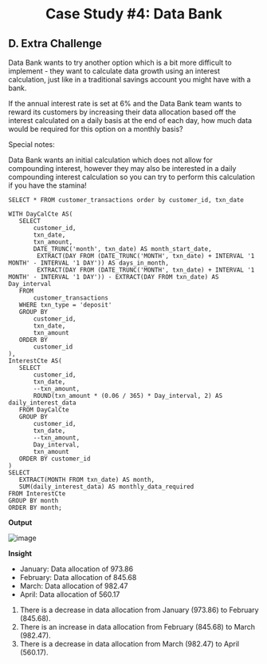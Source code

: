 <div align="center">
  <h1><b>Case Study #4: Data Bank</b></h1>
</div>

## D. Extra Challenge

Data Bank wants to try another option which is a bit more difficult to implement - they want to calculate data growth using an interest calculation, just like in a traditional savings account you might have with a bank.

If the annual interest rate is set at 6% and the Data Bank team wants to reward its customers by increasing their data allocation based off the interest calculated on a daily basis at the end of each day, how much data would be required for this option on a monthly basis?

Special notes:

Data Bank wants an initial calculation which does not allow for compounding interest, however they may also be interested in a daily compounding interest calculation so you can try to perform this calculation if you have the stamina!


 ```
SELECT * FROM customer_transactions order by customer_id, txn_date

WITH DayCalCte AS(
	SELECT
		customer_id,
		txn_date,
		txn_amount,
		DATE_TRUNC('month', txn_date) AS month_start_date,
		 EXTRACT(DAY FROM (DATE_TRUNC('MONTH', txn_date) + INTERVAL '1 MONTH' - INTERVAL '1 DAY')) AS days_in_month,
		 EXTRACT(DAY FROM (DATE_TRUNC('MONTH', txn_date) + INTERVAL '1 MONTH' - INTERVAL '1 DAY')) - EXTRACT(DAY FROM txn_date) AS Day_interval
	FROM
		customer_transactions
	WHERE txn_type = 'deposit'
	GROUP BY
		customer_id,
		txn_date,
		txn_amount
	ORDER BY
		customer_id
),
InterestCte AS(
	SELECT 
		customer_id,
		txn_date,
		--txn_amount,
		ROUND(txn_amount * (0.06 / 365) * Day_interval, 2) AS daily_interest_data
	FROM DayCalCte
	GROUP BY
		customer_id,
		txn_date,
		--txn_amount,
		Day_interval,
		txn_amount
	ORDER BY customer_id
)
SELECT 
	EXTRACT(MONTH FROM txn_date) AS month,
	SUM(daily_interest_data) AS monthly_data_required
FROM InterestCte
GROUP BY month
ORDER BY month;
```


**Output**

![image](https://github.com/cassitobby/SQL-challenge-Case-Study--4-Data-Bank/assets/128924056/459447ae-13ea-4e32-a7de-1d33e45c4df1)

**Insight**
- January: Data allocation of 973.86
- February: Data allocation of 845.68
- March: Data allocation of 982.47
- April: Data allocation of 560.17

1. There is a decrease in data allocation from January (973.86) to February (845.68).
2. There is an increase in data allocation from February (845.68) to March (982.47).
3. There is a decrease in data allocation from March (982.47) to April (560.17).

